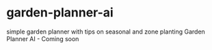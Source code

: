 # garden-planner-ai
simple garden planner with tips on seasonal and zone planting
Garden Planner AI - Coming soon
